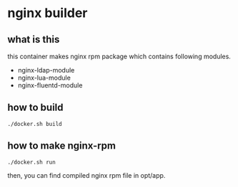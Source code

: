 # nginx builder

## what is this

this container makes nginx rpm package which contains following modules.

* nginx-ldap-module
* nginx-lua-module
* nginx-fluentd-module

## how to build

    ./docker.sh build

## how to make nginx-rpm

    ./docker.sh run

then, you can find compiled nginx rpm file in opt/app.
